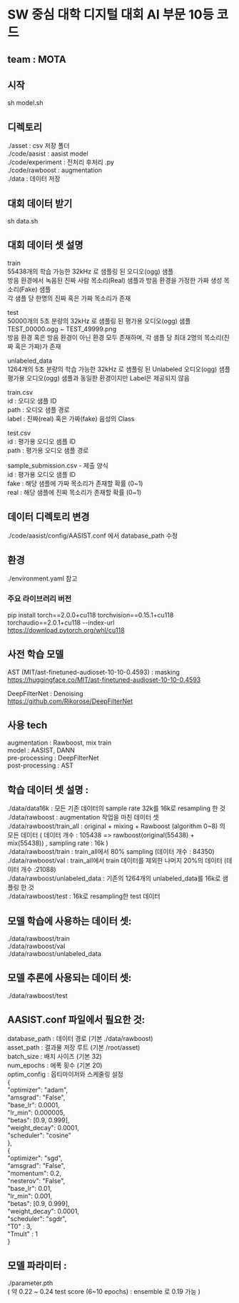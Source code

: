 # SW 중심 대학 디지털 대회 AI 부문 10등 코드
## team : MOTA

## 시작
sh model.sh

## 디렉토리
./asset : csv 저장 폴더 <br />
./code/aasist : aasist model <br />
./code/experiment : 전처리 후처리 .py <br />
./code/rawboost : augmentation <br />
./data : 데이터 저장 <br />

## 대회 데이터 받기
sh data.sh

## 대회 데이터 셋 설명
train <br />
55438개의 학습 가능한 32kHz 로 샘플링 된 오디오(ogg) 샘플 <br />
방음 환경에서 녹음된 진짜 사람 목소리(Real) 샘플과 방음 환경을 가정한 가짜 생성 목소리(Fake) 샘플 <br />
각 샘플 당 한명의 진짜 혹은 가짜 목소리가 존재 <br />


test <br />
50000개의 5초 분량의 32kHz 로 샘플링 된 평가용 오디오(ogg) 샘플 <br />
TEST_00000.ogg ~ TEST_49999.png <br />
방음 환경 혹은 방음 환경이 아닌 환경 모두 존재하며, 각 샘플 당 최대 2명의 목소리(진짜 혹은 가짜)가 존재 <br />


unlabeled_data <br />
1264개의 5초 분량의 학습 가능한 32kHz 로 샘플링 된 Unlabeled 오디오(ogg) 샘플 <br />
평가용 오디오(ogg) 샘플과 동일한 환경이지만 Label은 제공되지 않음 <br />


train.csv <br />
id : 오디오 샘플 ID <br />
path : 오디오 샘플 경로 <br />
label : 진짜(real) 혹은 가짜(fake) 음성의 Class <br />


test.csv <br />
id : 평가용 오디오 샘플 ID <br />
path : 평가용 오디오 샘플 경로 <br />


sample_submission.csv - 제출 양식 <br />
id : 평가용 오디오 샘플 ID <br />
fake : 해당 샘플에 가짜 목소리가 존재할 확률 (0~1) <br />
real : 해당 샘플에 진짜 목소리가 존재할 확률 (0~1) <br />

## 데이터 디렉토리 변경
./code/aasist/config/AASIST.conf 에서 database_path 수정

## 환경
./environment.yaml 참고

### 주요 라이브러리 버전 
pip install torch==2.0.0+cu118 torchvision==0.15.1+cu118 torchaudio==2.0.1+cu118 --index-url https://download.pytorch.org/whl/cu118

## 사전 학습 모델
AST (MIT/ast-finetuned-audioset-10-10-0.4593) : masking <br />
https://huggingface.co/MIT/ast-finetuned-audioset-10-10-0.4593 <br />

DeepFilterNet : Denoising <br />
https://github.com/Rikorose/DeepFilterNet <br />

## 사용 tech
augmentation : Rawboost, mix train <br />
model : AASIST, DANN <br />
pre-processing : DeepFilterNet <br />
post-processing : AST <br />

## 학습 데이터 셋 설명 :

./data/data16k : 모든 기존 데이터의 sample rate 32k를 16k로 resampling 한 것<br />
./data/rawboost : augmentation 작업을 마친 데이터 셋 <br />
./data/rawboost/train_all : original + mixing + Rawboost (algorithm 0~8) 의 모든 데이터 ( 데이터 개수 : 105438 => rawboost(original(55438) + mix(55438)) , sampling rate : 16k ) <br />
./data/rawboost/train : train_all에서 80% sampling (데이터 개수 : 84350) <br />
./data/rawboost/val :  train_all에서 train 데이터를 제외한 나머지 20%의 데이터 (데이터 개수 :21088) <br />
./data/rawboost/unlabeled_data : 기존의 1264개의 unlabeled_data를 16k로 샘플링 한 것 <br />
./data/rawboost/test : 16k로 resampling한 test 데이터 <br />

## 모델 학습에 사용하는 데이터 셋:
./data/rawboost/train <br />
./data/rawboost/val <br />
./data/rawboost/unlabeled_data <br />

## 모델 추론에 사용되는 데이터 셋:
./data/rawboost/test <br />


## AASIST.conf 파일에서 필요한 것:
database_path : 데이터 경로 (기본 ./data/rawboost) <br />
asset_path : 결과물 저장 루트 (기본 /root/asset) <br />
batch_size : 배치 사이즈 (기본 32) <br />
num_epochs : 에폭 횟수 (기본 20) <br />
optim_config : 옵티마이저와 스케줄링 설정 <br />
{ <br />
        "optimizer": "adam", <br />
        "amsgrad": "False", <br />
        "base_lr": 0.0001, <br />
        "lr_min": 0.000005, <br />
        "betas": [0.9, 0.999], <br />
        "weight_decay": 0.0001, <br />
        "scheduler": "cosine" <br />
}, <br />
{ <br />
        "optimizer": "sgd", <br />
        "amsgrad": "False", <br />
        "momentum": 0.2, <br />
        "nesterov": "False", <br />
        "base_lr": 0.01, <br />
        "lr_min": 0.001, <br />
        "betas": [0.9, 0.999], <br />
        "weight_decay": 0.0001, <br />
        "scheduler": "sgdr", <br />
        "T0" : 3, <br />
        "Tmult" : 1 <br />
} <br />

## 모델 파라미터 : <br />
./parameter.pth  <br />
( 약 0.22 ~ 0.24 test score (6~10 epochs) :  ensemble 로 0.19 가능 ) <br />
